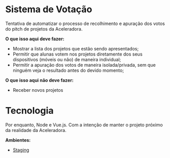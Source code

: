 # Sistema de Votação

Tentativa de automatizar o processo de recolhimento e apuração dos votos do pitch de projetos da Aceleradora.

__O que isso aqui deve fazer:__

- Mostrar a lista dos projetos que estão sendo apresentados;
- Permitir que alunas votem nos projetos diretamente dos seus dispositivos (móveis ou não) de maneira individual;
- Permitir a apuração dos votos de maneira isolada/privada, sem que ninguém veja o resultado antes do devido momento;

__O que isso aqui não deve fazer:__

- Receber novos projetos


# Tecnologia

Por enquanto, Node e Vue.js. Com a intenção de manter o projeto próximo da realidade da Aceleradora.

__Ambientes:__

- [Staging](http://votacao-aceleradora.herokuapp.com/)
